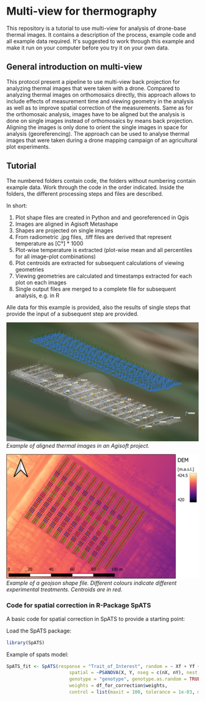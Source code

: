 # Multi-view for thermography

This repository is a tutorial to use multi-view for analysis of drone-base thermal images. It contains a description of the process, example code and all example data required. It's suggested to work through this example and make it run on your computer before you try it on your own data.

## General introduction on multi-view

This protocol present a pipeline to use multi-view back projection for analyzing thermal images that were taken with a drone. Compared to analyzing thermal images on orthomosaics directly, this approach allows to include effects of measurement time and viewing geometry in the analysis as well as to improve spatial correction of the measurements. Same as for the orthomosaic analysis, images have to be aligned but the analysis is done on single images instead of orthomosaics by means back projection. Aligning the images is only done to orient the single images in space for analysis (georeferencing).
The approach can be used to analyse thermal images that were taken during a drone mapping campaign of an agricultural plot experiments.

## Tutorial

The numbered folders contain code, the folders without numbering contain example data. Work through the code in the order indicated. Inside the folders, the different processing steps and files are described. 

In short:
1. Plot shape files are created in Python and and georeferenced in Qgis
1. Images are aligned in Agisoft Metashape
1. Shapes are projected on single images
1. From radiometric .jpg files, .tiff files are derived that represent temperature as [C°] * 1000 
1. Plot-wise temperature is extracted (plot-wise mean and all percentiles for all image-plot combinations)
1. Plot centroids are extracted for subsequent calculations of viewing geometries
1. Viewing geometries are calculated and timestamps extracted for each plot on each images
1. Single output files are merged to a complete file for subsequent analysis, e.g. in R

Alle  data for this example is provided, also the results of single steps that provide the input of a subsequent step are provided.

![Example of Agisoft](Images/AgisoftExample.PNG)
*Example of aligned thermal images in an Agisoft project.*

![Examle of a geojson shape file ](Images/GeoJson.png)
*Example of a geojson shape file. Different colours indicate different experimental treatments. Centroids are in red.*


### Code for spatial correction in R-Package SpATS

A basic code for spatial correction in SpATS to provide a starting point:

Load the SpATS package:
```R
library(SpATS)
```
Example of spats model:
```R
SpATS_fit <- SpATS(response = "Trait_of_Interest", random = ~ Xf + Yf + Plot_label + genotype:block_factor_names.treatment, fixed = ~ block_factor_names.treatment + block_factor_names.replication,
                       spatial = ~PSANOVA(X, Y, nseg = c(nX, nY), nest.div = c(1,1),
                       genotype = "genotype", genotype.as.random = TRUE, data = df_for_correction,
                       weights = df_for_correction$weights,
                       control = list(maxit = 100, tolerance = 1e-03, monitoring = 0))
```
